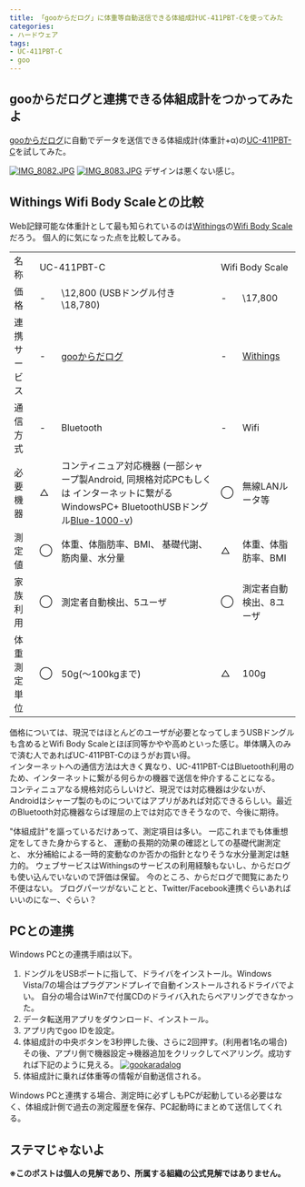 ```yaml
---
title: 「gooからだログ」に体重等自動送信できる体組成計UC-411PBT-Cを使ってみた
categories:
- ハードウェア
tags:
- UC-411PBT-C
- goo
---
```

<h2>gooからだログと連携できる体組成計をつかってみたよ</h2>
<a href="http://karada.goo.ne.jp/">gooからだログ</a>に自動でデータを送信できる体組成計(体重計+α)の<a href="http://www.aandd.co.jp/adhome/products/hhc/uc411pbt.html" target="_blank">UC-411PBT-C</a>を試してみた。

<a title="IMG_8082.JPG" href="http://www.flickr.com/photos/uskanda/7471886112"><img class="aligncenter" src="http://farm8.staticflickr.com/7254/7471886112_dfa8051d95.jpg" alt="IMG_8082.JPG" /></a>
<a title="IMG_8083.JPG" href="http://www.flickr.com/photos/uskanda/7471889666"><img class="aligncenter" src="http://farm8.staticflickr.com/7121/7471889666_a60963d265.jpg" alt="IMG_8083.JPG" /></a>
デザインは悪くない感じ。
<h2>Withings Wifi Body Scaleとの比較</h2>
Web記録可能な体重計として最も知られているのは<a href="http://www.withings.jp/ja/" target="_blank">Withings</a>の<a href="http://www.withings.jp/ja/bodyscale" target="_blank">Wifi Body Scale</a>だろう。
個人的に気になった点を比較してみる。
<table border="0">
<tbody>
<tr>
<td>名称</td>
<td colspan="2">UC-411PBT-C</td>
<td colspan="2">Wifi Body Scale</td>
</tr>
<tr>
<td>価格</td>
<td>-</td>
<td>\12,800
(USBドングル付き \18,780)</td>
<td>-</td>
<td>\17,800</td>
</tr>
<tr>
<td>連携サービス</td>
<td>-</td>
<td><a href="http://karada.goo.ne.jp">gooからだログ</a></td>
<td>-</td>
<td><a href="http://www.withings.com/ja/">Withings</a></td>
</tr>
<tr>
<td>通信方式</td>
<td>-</td>
<td>Bluetooth</td>
<td>-</td>
<td>Wifi</td>
</tr>
<tr>
<td>必要機器</td>
<td>△</td>
<td>コンティニュア対応機器  
(一部シャープ製Android,  
同規格対応PCもしくは  
インターネットに繋がるWindowsPC+
BluetoothUSBドングル<a href="http://nttxstore.jp/_II_QZX0005415">Blue-1000-v</a>)</td>
<td>◯</td>
<td>無線LANルータ等</td>
</tr>
<tr>
<td>測定値</td>
<td>◯</td>
<td>体重、体脂肪率、BMI、
基礎代謝、筋肉量、水分量</td>
<td>△</td>
<td>体重、体脂肪率、BMI</td>
</tr>
<tr>
<td>家族利用</td>
<td>◯</td>
<td>測定者自動検出、5ユーザ</td>
<td>◯</td>
<td>測定者自動検出、8ユーザ</td>
</tr>
<tr>
<td>体重測定単位</td>
<td>◯</td>
<td>50g(〜100kgまで)</td>
<td>△</td>
<td>100g</td>
</tr>
</tbody>
</table>

価格については、現況ではほとんどのユーザが必要となってしまうUSBドングルも含めるとWifi Body Scaleとほぼ同等かやや高めといった感じ。単体購入のみで済む人であればUC-411PBT-Cのほうがお買い得。  
インターネットへの通信方法は大きく異なり、UC-411PBT-CはBluetooth利用のため、インターネットに繋がる何らかの機器で送信を仲介することになる。  
コンティニュアなる規格対応らしいけど、現況では対応機器は少ないが、Androidはシャープ製のものについてはアプリがあれば対応できるらしい。最近のBluetooth対応機器ならば理屈の上では対応できそうなので、今後に期待。

"体組成計"を謳っているだけあって、測定項目は多い。
一応これまでも体重想定をしてきた身からすると、
運動の長期的効果の確認としての基礎代謝測定と、
水分補給による一時的変動なのか否かの指針となりそうな水分量測定は魅力的。
ウェブサービスはWithingsのサービスの利用経験もないし、からだログも使い込んでいないので評価は保留。
今のところ、からだログで閲覧にあたり不便はない。
ブログパーツがないことと、Twitter/Facebook連携ぐらいあればいいのになー、ぐらい？
<h2>PCとの連携</h2>
Windows PCとの連携手順は以下。
<ol>
	<li>ドングルをUSBポートに指して、ドライバをインストール。Windows Vista/7の場合はプラグアンドプレイで自動インストールされるドライバでよい。
自分の場合はWin7で付属CDのドライバ入れたらペアリングできなかった。</li>
	<li>データ転送用アプリをダウンロード、インストール。</li>
	<li>アプリ内でgoo IDを設定。</li>
	<li>体組成計の中央ボタンを3秒押した後、さらに2回押す。(利用者1名の場合)
その後、アプリ側で機器設定-&gt;機器追加をクリックしてペアリング。成功すれば下記のように見える。
<a title="gookaradalog" href="http://www.flickr.com/photos/uskanda/7472929902"><img class="aligncenter" src="http://farm9.staticflickr.com/8008/7472929902_dfe881cca8.jpg" alt="gookaradalog" /></a></li>
	<li>体組成計に乗れば体重等の情報が自動送信される。</li>
</ol>
Windows PCと連携する場合、測定時に必ずしもPCが起動している必要はなく、体組成計側で過去の測定履歴を保存、PC起動時にまとめて送信してくれる。
<h2>ステマじゃないよ</h2>
<strong>※このポストは個人の見解であり、所属する組織の公式見解ではありません。</strong>
